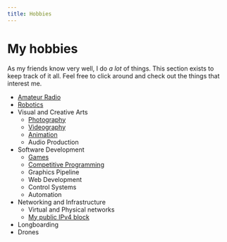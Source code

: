 ```yaml
---
title: Hobbies
---
```


# My hobbies

As my friends know very well, I do *a lot* of things. This section exists to keep track of it all. Feel free to click around and check out the things that interest me.

- [Amateur Radio](/hobbies/radio)
- [Robotics](/hobbies/robotics)
- Visual and Creative Arts
  - [Photography](/hobbies/arts/photography)
  - [Videography](/hobbies/arts/videography)
  - [Animation](/hobbies/arts/animation)
  - Audio Production
  <!-- RetryLife -->
- Software Development
  - [Games](/hobbies/software/games)
  - [Competitive Programming](/hobbies/software/competitive-programming)
  - Graphics Pipeline
  - Web Development
  - Control Systems
  - Automation
- Networking and Infrastructure
  - Virtual and Physical networks
  <!-- - [Virtual and Physical networks](/hobbies/networking/zzanet) -->
  - [My public IPv4 block](/blog/amprnet-bgp/)
- Longboarding
- Drones